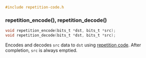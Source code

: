 ```c
#include repetition-code.h
```

### repetition_encode(), repetition_decode()

```c
void repetition_encode(bits_t *dst, bits_t *src);
void repetition_decode(bits_t *dst, bits_t *src);
```

Encodes and decodes `src` data to `dst` using
[repetition code](https://en.wikipedia.org/wiki/Repetition_code).
After completion, `src` is always emptied.
